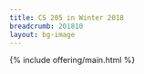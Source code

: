```yaml
---
title: CS 205 in Winter 2018
breadcrumb: 201810
layout: bg-image
---
```

{% include offering/main.html %}
